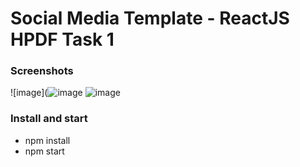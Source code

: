 # Social Media Template - ReactJS HPDF Task 1

### Screenshots
![image](![image](https://user-images.githubusercontent.com/57622276/165923179-0fce46b9-79cf-42cf-8e7b-e48e1407ab27.png)
![image](https://user-images.githubusercontent.com/57622276/165923346-ef805fa5-fd2c-442a-adb7-422740be079e.png)

### Install and start
* npm install
* npm start



